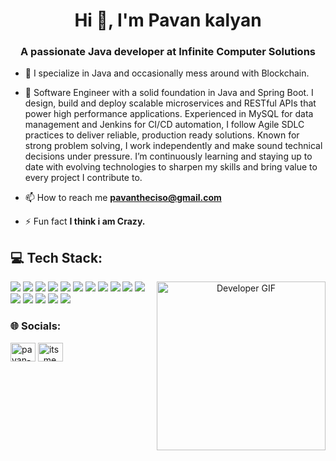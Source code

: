 <h1 align="center">Hi 👋, I'm Pavan kalyan</h1>
<h3 align="center">A passionate Java developer at Infinite Computer Solutions</h3>

- 🔭 I specialize in Java and occasionally mess around with Blockchain.

- 🌱 Software Engineer with a solid foundation in Java and Spring Boot. I design, build and deploy scalable microservices and RESTful APIs that power high performance applications. Experienced in MySQL for data management and Jenkins for CI/CD automation, I follow Agile SDLC practices to deliver reliable, production ready solutions. Known for strong problem solving, I work independently and make sound technical decisions under pressure. I’m continuously learning and staying up to date with evolving technologies to sharpen my skills and bring value to every project I contribute to.

- 📫 How to reach me **pavantheciso@gmail.com**

- ⚡ Fun fact **I think i am Crazy.**

<h2>💻 Tech Stack:</h2>

<div align="center">
  <img align="right" src="https://camo.githubusercontent.com/f65c741b95a320e7586bdc58c8d499eeb41a7d3cb0607c84f633dd8daf0809a0/68747470733a2f2f616e75726167626861726477616a2e6e65746c6966792e6170702f636f64696e676775792e676966" alt="Developer GIF" width="270"/>
  
  <p align="left">
    <img src="https://img.shields.io/badge/Java-ED8B00?style=for-the-badge&logo=java&logoColor=white"/>
    <img src="https://img.shields.io/badge/Data%20Structures%20%26%20Algorithms-4CAF50?style=for-the-badge&logo=code&logoColor=white"/>
    <img src="https://img.shields.io/badge/System%20Design-3F51B5?style=for-the-badge&logo=cloud&logoColor=white"/>
    <img src="https://img.shields.io/badge/Spring_Boot-6DB33F?style=for-the-badge&logo=spring-boot&logoColor=white"/>
    <img src="https://img.shields.io/badge/Microservices-29B6F6?style=for-the-badge&logo=microgen&logoColor=white"/>
    <img src="https://img.shields.io/badge/RESTful%20APIs-0A9396?style=for-the-badge&logo=api&logoColor=white"/>
    <img src="https://img.shields.io/badge/REST-007396?style=for-the-badge&logo=cloudflare&logoColor=white"/>
    <img src="https://img.shields.io/badge/SOAP-9C27B0?style=for-the-badge&logo=soap&logoColor=white"/>
    <img src="https://img.shields.io/badge/JSON-5E5DF0?style=for-the-badge&logo=json&logoColor=white"/>
    <img src="https://img.shields.io/badge/XML-E44D26?style=for-the-badge&logo=w3c&logoColor=white"/>
    <img src="https://img.shields.io/badge/MySQL-005C84?style=for-the-badge&logo=mysql&logoColor=white"/>
    <img src="https://img.shields.io/badge/Maven-C71A36?style=for-the-badge&logo=apachemaven&logoColor=white"/>
    <img src="https://img.shields.io/badge/Git-F05032?style=for-the-badge&logo=git&logoColor=white"/>
    <img src="https://img.shields.io/badge/GitLab-FC6D26?style=for-the-badge&logo=gitlab&logoColor=white"/>
    <img src="https://img.shields.io/badge/Linux-FCC624?style=for-the-badge&logo=linux&logoColor=black"/>
    <img src="https://img.shields.io/badge/CI%2FCD-003366?style=for-the-badge&logo=githubactions&logoColor=white"/>
  </p>
</div>







<h3 align="left">🌐 Socials:</h3>
<p align="left">
<a href="https://linkedin.com/in/pavan-kalyan-pachipala-4589a6351" target="blank"><img align="center" src="https://raw.githubusercontent.com/rahuldkjain/github-profile-readme-generator/master/src/images/icons/Social/linked-in-alt.svg" alt="pavan-kalyan-pachipala-4589a6351" height="30" width="40" /></a>
<a href="https://instagram.com/its_me__kalyan" target="blank"><img align="center" src="https://raw.githubusercontent.com/rahuldkjain/github-profile-readme-generator/master/src/images/icons/Social/instagram.svg" alt="its_me__kalyan" height="30" width="40" /></a>
</p>

